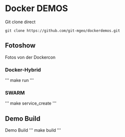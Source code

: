# Docker DEMOS


Git clone direct
```
git clone https://github.com/git-mgeo/dockerdemos.git
```


## Fotoshow
Fotos von der Dockercon

### Docker-Hybrid

'''
make run
'''

### SWARM
'''
make service_create
'''


## Demo Build
Demo Build
'''
make build
'''

